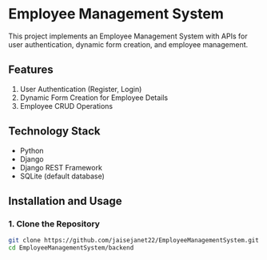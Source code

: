 # Employee Management System

This project implements an Employee Management System with APIs for user authentication, dynamic form creation, and employee management.

## Features
1. User Authentication (Register, Login)
2. Dynamic Form Creation for Employee Details
3. Employee CRUD Operations

## Technology Stack
- Python
- Django
- Django REST Framework
- SQLite (default database)

## Installation and Usage

### 1. Clone the Repository
```bash
git clone https://github.com/jaisejanet22/EmployeeManagementSystem.git
cd EmployeeManagementSystem/backend
